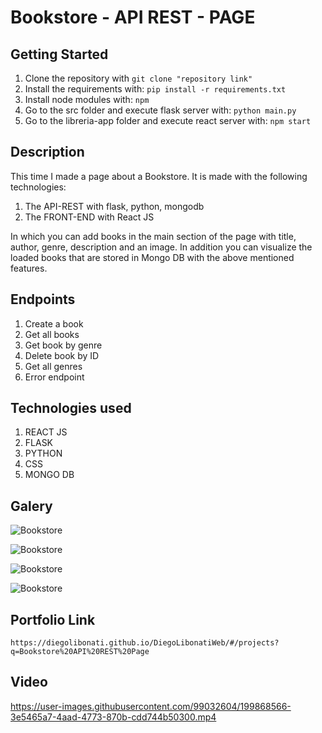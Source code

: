 # Bookstore - API REST - PAGE

## Getting Started

1. Clone the repository with `git clone "repository link"`
2. Install the requirements with: `pip install -r requirements.txt`
3. Install node modules with: `npm`
4. Go to the src folder and execute flask server with: `python main.py`
5. Go to the libreria-app folder and execute react server with: `npm start`

## Description

This time I made a page about a Bookstore. It is made with the following technologies:

1. The API-REST with flask, python, mongodb
2. The FRONT-END with React JS

In which you can add books in the main section of the page with title, author, genre, description and an image. In addition you can visualize the loaded books that are stored in Mongo DB with the above mentioned features.

## Endpoints

1. Create a book
2. Get all books
3. Get book by genre
4. Delete book by ID
5. Get all genres
6. Error endpoint

## Technologies used

1. REACT JS
2. FLASK
3. PYTHON
4. CSS
5. MONGO DB

## Galery

![Bookstore](https://raw.githubusercontent.com/DiegoLibonati/DiegoLibonatiWeb/main/data/projects/Flask/Imagenes/libreriaflaskreact-0.jpg)

![Bookstore](https://raw.githubusercontent.com/DiegoLibonati/DiegoLibonatiWeb/main/data/projects/Flask/Imagenes/libreriaflaskreact-1.jpg)

![Bookstore](https://raw.githubusercontent.com/DiegoLibonati/DiegoLibonatiWeb/main/data/projects/Flask/Imagenes/libreriaflaskreact-2.jpg)

![Bookstore](https://raw.githubusercontent.com/DiegoLibonati/DiegoLibonatiWeb/main/data/projects/Flask/Imagenes/libreriaflaskreact-3.jpg)

## Portfolio Link

`https://diegolibonati.github.io/DiegoLibonatiWeb/#/projects?q=Bookstore%20API%20REST%20Page`

## Video

https://user-images.githubusercontent.com/99032604/199868566-3e5465a7-4aad-4773-870b-cdd744b50300.mp4
